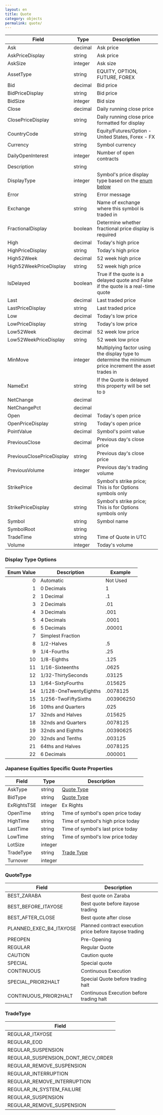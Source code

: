 ```yaml
---
layout: en
title: Quote
category: objects
permalink: quote/
---
```


| Field | Type | Description |
| ----- | ---- | ----------- |
| Ask | decimal | Ask price |
| AskPriceDisplay | string | Ask price |
| AskSize | integer | Ask size |
| AssetType | string | EQUITY, OPTION, FUTURE, FOREX |
| Bid | decimal | Bid price |
| BidPriceDisplay | string | Bid price |
| BidSize | integer | Bid size |
| Close | decimal | Daily running close price |
| ClosePriceDisplay | string | Daily running close price formatted for display |
| CountryCode | string | Equity/Futures/Option - United States, Forex - FX |
| Currency | string | Symbol currency |
| DailyOpenInterest | integer | Number of open contracts |
| Description | string | |
| DisplayType | integer | Symbol's price display type based on the [enum below](#display_type_options) |
| Error | string | Error message |
| Exchange | string | Name of exchange where this symbol is traded in |
| FractionalDisplay | boolean | Determine whether fractional price display is required |
| High | decimal | Today's high price |
| HighPriceDisplay | string | Today's high price |
| High52Week | decimal | 52 week high price |
| High52WeekPriceDisplay | string | 52 week high price |
| IsDelayed | boolean | True if the quote is a delayed quote and False if the quote is a real-time quote |
| Last | decimal | Last traded price |
| LastPriceDisplay | string | Last traded price |
| Low | decimal | Today's low price |
| LowPriceDisplay | string | Today's low price |
| Low52Week | decimal | 52 week low price |
| Low52WeekPriceDisplay | string | 52 week low price |
| MinMove | integer | Multiplying factor using the display type to determine the minimum price increment the asset trades in |
| NameExt | string | If the Quote is delayed this property will be set to `D` |
| NetChange | decimal | |
| NetChangePct | decimal | |
| Open | decimal | Today's open price |
| OpenPriceDisplay | string | Today's open price |
| PointValue | decimal | Symbol's point value |
| PreviousClose | decimal | Previous day's close price |
| PreviousClosePriceDisplay | string | Previous day's close price |
| PreviousVolume | integer | Previous day's trading volume |
| StrikePrice | decimal | Symbol's strike price; This is for Options symbols only |
| StrikePriceDisplay | string | Symbol's strike price; This is for Options symbols only |
| Symbol | string | Symbol name |
| SymbolRoot | string | |
| TradeTime | string | Time of Quote in UTC |
| Volume | integer | Today's volume |

### Display Type Options

| Enum Value | Description            | Example |
| ---------: | ---------------------- | ------- |
| 0          | Automatic              | Not Used |
| 1          | 0 Decimals             | 1 |
| 2          | 1 Decimal              | .1 |
| 3          | 2 Decimals             | .01 |
| 4          | 3 Decimals             | .001 |
| 5          | 4 Decimals             | .0001 |
| 6          | 5 Decimals             | .00001 |
| 7          | Simplest Fraction      | |
| 8          | 1/2-Halves             | .5 |
| 9          | 1/4-Fourths            | .25 |
| 10         | 1/8-Eighths            | .125 |
| 11         | 1/16-Sixteenths        | .0625 |
| 12         | 1/32-ThirtySeconds     | .03125 |
| 13         | 1/64-SixtyFourths      | .015625 |
| 14         | 1/128-OneTwentyEighths | .0078125 |
| 15         | 1/256-TwoFiftySixths   | .003906250 |
| 16         | 10ths and Quarters     | .025 |
| 17         | 32nds and Halves       | .015625 |
| 18         | 32nds and Quarters     | .0078125 |
| 19         | 32nds and Eighths      | .00390625 |
| 20         | 32nds and Tenths       | .003125 |
| 21         | 64ths and Halves       | .0078125 |
| 22         | 6 Decimals             | .000001 |

### Japanese Equities Specific Quote Properties

| Field       | Type    | Description |
| ----------- | ------- | ----------- |
| AskType     | string  | [Quote Type](#quotetype) |
| BidType     | string  | [Quote Type](#quotetype) |
| ExRightsTSE | integer | Ex Rights |
| OpenTime    | string  | Time of symbol's open price today |
| HighTime    | string  | Time of symbol's high price today |
| LastTime    | string  | Time of symbol's last price today |
| LowTime     | string  | Time of symbol's low price today |
| LotSize     | integer | |
| TradeType   | string  | [Trade Type](#tradetype) |
| Turnover    | integer | |

### QuoteType

| Field | Description |
| ----- | ----------- |
| BEST_ZARABA | Best quote on Zaraba |
| BEST_BEFORE_ITAYOSE | Best quote before itayose trading |
| BEST_AFTER_CLOSE | Best quote after close |
| PLANNED_EXEC_B4_ITAYOSE | Planned contract execution price before itayose trading |
| PREOPEN | Pre-Opening |
| REGULAR | Regular Quote |
| CAUTION | Caution quote |
| SPECIAL | Special quote |
| CONTINUOUS | Continuous Execution |
| SPECIAL_PRIOR2HALT | Special Quote before trading halt |
| CONTINUOUS_PRIOR2HALT | Continuous Execution before trading halt |

### TradeType

| Field                              |
| ---------------------------------- |
| REGULAR_ITAYOSE                    |
| REGULAR_EOD                        |
| REGULAR_SUSPENSION                 |
| REGULAR_SUSPENSION_DONT_RECV_ORDER |
| REGULAR_REMOVE_SUSPENSION          |
| REGULAR_INTERRUPTION               |
| REGULAR_REMOVE_INTERRUPTION        |
| REGULAR_IN_SYSTEM_FAILURE          |
| REGULAR_SUSPENSION                 |
| REGULAR_REMOVE_SUSPENSION          |